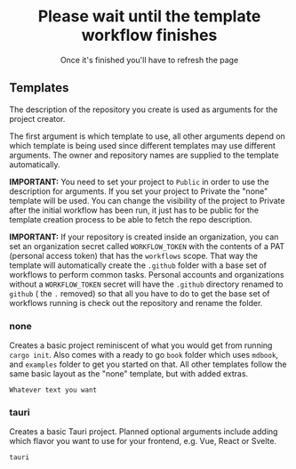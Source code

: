 <div align="center">

# Please wait until the template workflow finishes

Once it's finished you'll have to refresh the page
</div>

## Templates

The description of the repository you create is used as arguments for the project creator.

The first argument is which template to use, all other arguments depend on which template is being used since different
templates may use different arguments. The owner and repository names are supplied to the template automatically.

**IMPORTANT:** You need to set your project to `Public` in order to use the description for arguments. If you set your
project to Private the "none" template will be used. You can change the visibility of the project to Private after the
initial workflow has been run, it just has to be public for the template creation process to be able to fetch the repo
description.

**IMPORTANT:** If your repository is created inside an organization, you can set an organization secret
called `WORKFLOW_TOKEN` with the contents of a PAT (personal access token) that has the `workflows` scope. That way the
template will automatically create the `.github` folder with a base set of workflows to perform common tasks. Personal
accounts and organizations without a `WORKFLOW_TOKEN` secret will have the `.github` directory renamed to `github` (
the `.` removed) so that all you have to do to get the base set of workflows running is check out the repository and
rename the folder.

### none

Creates a basic project reminiscent of what you would get from running `cargo init`. Also comes with a ready to
go `book` folder which uses `mdbook`, and `examples` folder to get you started on that. All other templates follow the
same basic layout as the "none" template, but with added extras.

```text
Whatever text you want
```

### tauri

Creates a basic Tauri project. Planned optional arguments include adding which flavor you want to use for your frontend,
e.g. Vue, React or Svelte.

```text
tauri
```
